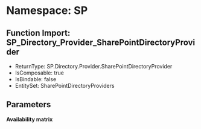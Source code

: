 # Namespace: SP

## Function Import: SP_Directory_Provider_SharePointDirectoryProvider

- ReturnType: SP.Directory.Provider.SharePointDirectoryProvider
- IsComposable: true
- IsBindable: false
- EntitySet: SharePointDirectoryProviders

## Parameters

**Availability matrix**

